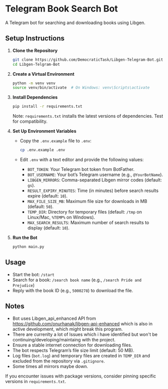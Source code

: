 # Telegram Book Search Bot

A Telegram bot for searching and downloading books using Libgen.

## Setup Instructions

1. **Clone the Repository**

   ```bash
   git clone https://github.com/DemocraticTask/Libgen-Telegram-Bot.git
   cd Libgen-Telgram-Bot
   ```

2. **Create a Virtual Environment**

   ```bash
   python -m venv venv
   source venv/bin/activate  # On Windows: venv\Scripts\activate
   ```

3. **Install Dependencies**

   ```bash
   pip install -r requirements.txt
   ```

   Note: `requirements.txt` installs the latest versions of dependencies. Test for compatibility.

4. **Set Up Environment Variables**

   - Copy the `.env.example` file to `.env`:

     ```bash
     cp .env.example .env
     ```
   - Edit `.env` with a text editor and provide the following values:
     - `BOT_TOKEN`: Your Telegram bot token from BotFather.
     - `BOT_USERNAME`: Your bot’s Telegram username (e.g., `@YourBotName`).
     - `LIBGEN_MIRRORS`: Comma-separated Libgen mirror codes (default: `gs`).
     - `RESULT_EXPIRY_MINUTES`: Time (in minutes) before search results expire (default: `10`).
     - `MAX_FILE_SIZE_MB`: Maximum file size for downloads in MB (default: `50`).
     - `TEMP_DIR`: Directory for temporary files (default: `/tmp` on Linux/Mac, `%TEMP%` on Windows).
     - `MAX_SEARCH_RESULTS`: Maximum number of search results to display (default: `10`).

5. **Run the Bot**

   ```bash
   python main.py
   ```

## Usage

- Start the bot: `/start`
- Search for a book: `/search book name` (e.g., `/search Pride and Prejudice`)
- Reply with the book ID (e.g., `5000278`) to download the file.

## Notes

- Bot uses Libgen_api_enhanced API from https://github.com/onurhanak/libgen-api-enhanced which is also in active development, which might break this program.
- There are currenlty a lot of Issues which i have identified but won't be continuing/developing/maintaing with the project.
- Ensure a stable internet connection for downloading files.
- The bot respects Telegram’s file size limit (default: 50 MB).
- Log files (`bot.log`) and temporary files are created in `TEMP_DIR` and excluded from the repository via `.gitignore`.
- Some times all mirrors maybe down.

If you encounter issues with package versions, consider pinning specific versions in `requirements.txt`.
